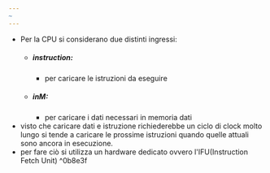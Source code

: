 ```yaml
---
~
---
```

- Per la CPU si considerano due distinti ingressi:
	- ##### instruction:
		- per caricare le istruzioni da eseguire
	- ##### inM:
		- per caricare i dati necessari in memoria dati
- visto che caricare dati e istruzione richiederebbe un ciclo di clock molto lungo si tende a caricare le prossime istruzioni quando quelle attuali sono ancora in esecuzione.
- per fare ciò si utilizza un hardware dedicato ovvero l'IFU(Instruction Fetch Unit) ^0b8e3f